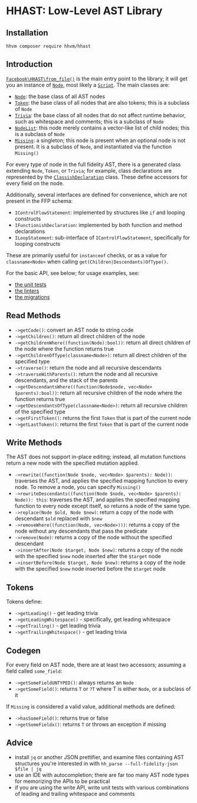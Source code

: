 # HHAST: Low-Level AST Library

## Installation

```
hhvm composer require hhvm/hhast
```

## Introduction

[`Facebook\HHAST\from_file()`](../src/entrypoints.php) is the main entry point to the library; it will get you an instance of
[`Node`](../src/Node.php), most likely a [`Script`](../codegen/syntax/Script.php). The main classes are:

 - [`Node`](../src/Node.php): the base class of all AST nodes
 - [`Token`](../src/Token.php): the base class of all nodes that are also tokens; this is a subclass of `Node`
 - [`Trivia`](../src/Trivia.php): the base class of all nodes that do not affect runtime behavior, such as whitespace and comments; this is a subclass of `Node`
 - [`NodeList`](../src/Trivia.php): this node merely contains a vector-like list of child nodes; this is a subclass of `Node`
 - [`Missing`](../src/Missing.php): a singleton; this node is present when an optional node is not present. It is a subclass of `Node`, and instantiated via the function `Missing()`

For every type of node in the full fidelity AST, there is a generated class extending `Node`, `Token`, or `Trivia`; for example, class declarations are represented by the [`ClassishDeclaration`](../codegen/syntax/ClassishDeclaration.php) class. These define accessors for every field on the node.

Additionally, several interfaces are defined for convenience, which are not present in the FFP schema:

 - `IControlFlowStatement`: implemented by structures like `if` and looping constructs
 - `IFunctionishDeclaration`: implemented by both function and method declarations
 - `ILoopStatement`: sub-interface of `IControlFlowStatement`, specifically for looping constructs

These are primarily useful for `instanceof` checks, or as a value for `classname<Node>` when calling `get(Children|Descendants)OfType()`.

For the basic API, see below; for usage examples, see:
 - [the unit tests](../tests/)
 - [the linters](../src/Linters/)
 - [the migrations](../src/Migrations/)

## Read Methods

 - `->getCode()`: convert an AST node to string code
 - `->getChildren()`: return all direct children of the node
 - `->getChildrenWhere((function(Node):bool))`: return all direct children of the node where the function returns true
 - `->getChildrenOfType(classname<Node>)`: return all direct children of the specified type
 - `->traverse()`: return the node and all recursive descendants
 - `->traverseWithParents()`: return the node and all recursive descendants, and the stack of the parents
 - `->getDescendantsWhere((function(Node$node, vec<Node> $parents):bool))`: return all recursive children of the node where the function returns true
 - `->getDescendantsOfType(classname<Node>)`: return all recursive children of the specified type
 - `->getFirstToken()`: returns the first `Token` that is part of the current node
 - `->getLastToken()`: returns the first `Token` that is part of the current node

## Write Methods

The AST does not support in-place editing; instead, all mutation functions return a new node with the specified mutation applied.

 - `->rewrite((function(Node $node, vec<Node> $parents): Node))`: traverses the AST, and applies the specified mapping function to every node. To remove a node, you can specify `Missing()`
 - `->rewriteDescendants((function(Node $node, vec<Node> $parents): Node)): this`: traverses the AST, and applies the specified mapping function to every node except itself, so returns a node of the same type.
 - `->replace(Node $old, Node $new)`: return a copy of the node with descendant `$old` replaced with `$new`
 - `->removeWhere((function(Node, vec<Node>)))`: returns a copy of the node without any descendants that pass the predicate
 - `->remove(Node)`: returns a copy of the node without the specified descendant
 - `->insertAfter(Node $target, Node $new)`: returns a copy of the node with the specified `$new` node inserted after the `$target` node
 - `->insertBefore(Node $target, Node $new)`: returns a copy of the node with the specified `$new` node inserted before the `$target` node

## Tokens

Tokens define:

 - `->getLeading()` - get leading trivia
 - `->getLeadingWhitespace()` - specifically, get leading whitespace
 - `->getTrailing()` - get leading trivia
 - `->getTrailingWhitespace()` - get leading trivia

## Codegen

For every field on AST node, there are at least two accessors; assuming a field called `some_field`:

 - `->getSomeFieldUNTYPED()`: always returns an `Node`
 - `->getSomeField()`: returns `T` or `?T` where T is either `Node`, or a subclass of it


If `Missing` is considered a valid value, additional methods are defined:

 - `->hasSomeField()`: returns true or false
 - `->getSomeFieldx()`: returns `T` or throws an exception if missing

## Advice

 - install `jq` or another JSON prettifier, and examine files containing AST structures you're interested in with `hh_parse --full-fidelity-json $file | jq`
 - use an IDE with autocompletion; there are far too many AST node types for memorizing the APIs to be practical
 - if you are using the write API, write unit tests with various combinations of leading and trailing whitespace and comments
